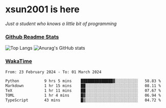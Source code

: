 # xsun2001 is here

*Just a student who knows a little bit of programming*

### [Github Readme Stats](https://github.com/anuraghazra/github-readme-stats)

![Top Langs](https://github-readme-stats.vercel.app/api/top-langs/?username=xsun2001&layout=compact&theme=radical) ![Anurag's GitHub stats](https://github-readme-stats.vercel.app/api?username=xsun2001&show_icons=true&theme=radical)

### [WakaTime](https://wakatime.com)

<!--START_SECTION:waka-->

```txt
From: 23 February 2024 - To: 01 March 2024

Python           9 hrs 5 mins    ██████████████▓░░░░░░░░░░   58.83 %
Markdown         1 hr 15 mins    ██░░░░░░░░░░░░░░░░░░░░░░░   08.11 %
TeX              1 hr 11 mins    ██░░░░░░░░░░░░░░░░░░░░░░░   07.67 %
TOML             1 hr 4 mins     █▓░░░░░░░░░░░░░░░░░░░░░░░   06.94 %
TypeScript       43 mins         █▒░░░░░░░░░░░░░░░░░░░░░░░   04.72 %
```

<!--END_SECTION:waka-->
